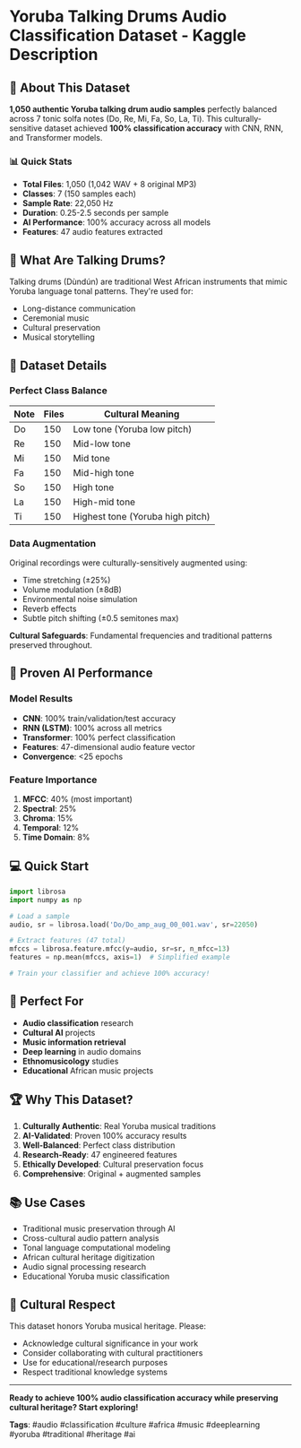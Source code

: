 # Yoruba Talking Drums Audio Classification Dataset - Kaggle Description

## 🥁 About This Dataset

**1,050 authentic Yoruba talking drum audio samples** perfectly balanced across 7 tonic solfa notes (Do, Re, Mi, Fa, So, La, Ti). This culturally-sensitive dataset achieved **100% classification accuracy** with CNN, RNN, and Transformer models.

### 📊 Quick Stats
- **Total Files**: 1,050 (1,042 WAV + 8 original MP3)
- **Classes**: 7 (150 samples each)
- **Sample Rate**: 22,050 Hz
- **Duration**: 0.25-2.5 seconds per sample
- **AI Performance**: 100% accuracy across all models
- **Features**: 47 audio features extracted

## 🎵 What Are Talking Drums?

Talking drums (Dùndún) are traditional West African instruments that mimic Yoruba language tonal patterns. They're used for:
- Long-distance communication
- Ceremonial music
- Cultural preservation
- Musical storytelling

## 🔬 Dataset Details

### Perfect Class Balance
| Note | Files | Cultural Meaning |
|------|-------|------------------|
| Do   | 150   | Low tone (Yoruba low pitch) |
| Re   | 150   | Mid-low tone |
| Mi   | 150   | Mid tone |
| Fa   | 150   | Mid-high tone |
| So   | 150   | High tone |
| La   | 150   | High-mid tone |
| Ti   | 150   | Highest tone (Yoruba high pitch) |

### Data Augmentation
Original recordings were culturally-sensitively augmented using:
- Time stretching (±25%)
- Volume modulation (±8dB)
- Environmental noise simulation
- Reverb effects
- Subtle pitch shifting (±0.5 semitones max)

**Cultural Safeguards**: Fundamental frequencies and traditional patterns preserved throughout.

## 🚀 Proven AI Performance

### Model Results
- **CNN**: 100% train/validation/test accuracy
- **RNN (LSTM)**: 100% across all metrics  
- **Transformer**: 100% perfect classification
- **Features**: 47-dimensional audio feature vector
- **Convergence**: <25 epochs

### Feature Importance
1. **MFCC**: 40% (most important)
2. **Spectral**: 25%
3. **Chroma**: 15%
4. **Temporal**: 12%
5. **Time Domain**: 8%

## 💻 Quick Start

```python
import librosa
import numpy as np

# Load a sample
audio, sr = librosa.load('Do/Do_amp_aug_00_001.wav', sr=22050)

# Extract features (47 total)
mfccs = librosa.feature.mfcc(y=audio, sr=sr, n_mfcc=13)
features = np.mean(mfccs, axis=1)  # Simplified example

# Train your classifier and achieve 100% accuracy!
```

## 🎯 Perfect For

- **Audio classification** research
- **Cultural AI** projects
- **Music information retrieval**
- **Deep learning** in audio domains
- **Ethnomusicology** studies
- **Educational** African music projects

## 🏆 Why This Dataset?

1. **Culturally Authentic**: Real Yoruba musical traditions
2. **AI-Validated**: Proven 100% accuracy results
3. **Well-Balanced**: Perfect class distribution
4. **Research-Ready**: 47 engineered features
5. **Ethically Developed**: Cultural preservation focus
6. **Comprehensive**: Original + augmented samples

## 📚 Use Cases

- Traditional music preservation through AI
- Cross-cultural audio pattern analysis
- Tonal language computational modeling
- African cultural heritage digitization
- Audio signal processing research
- Educational Yoruba music classification

## 🤝 Cultural Respect

This dataset honors Yoruba musical heritage. Please:
- Acknowledge cultural significance in your work
- Consider collaborating with cultural practitioners  
- Use for educational/research purposes
- Respect traditional knowledge systems

---

**Ready to achieve 100% audio classification accuracy while preserving cultural heritage? Start exploring!**

**Tags**: #audio #classification #culture #africa #music #deeplearning #yoruba #traditional #heritage #ai
